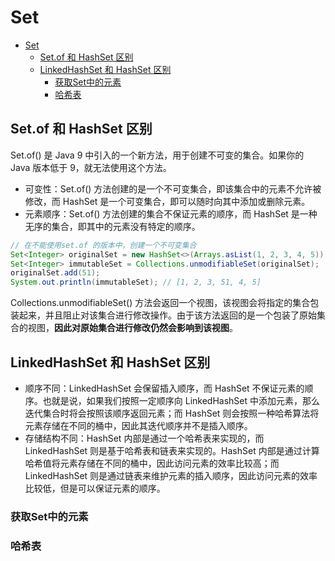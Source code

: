 # Set

- [Set](#set)
  - [Set.of 和 HashSet 区别](#setof-和-hashset-区别)
  - [LinkedHashSet 和 HashSet 区别](#linkedhashset-和-hashset-区别)
    - [获取Set中的元素](#获取set中的元素)
    - [哈希表](#哈希表)

## Set.of 和 HashSet 区别

Set.of() 是 Java 9 中引入的一个新方法，用于创建不可变的集合。如果你的 Java 版本低于 9，就无法使用这个方法。

- 可变性：Set.of() 方法创建的是一个不可变集合，即该集合中的元素不允许被修改，而 HashSet 是一个可变集合，即可以随时向其中添加或删除元素。
- 元素顺序：Set.of() 方法创建的集合不保证元素的顺序，而 HashSet 是一种无序的集合，即其中的元素没有特定的顺序。

```java
// 在不能使用set.of 的版本中，创建一个不可变集合
Set<Integer> originalSet = new HashSet<>(Arrays.asList(1, 2, 3, 4, 5));
Set<Integer> immutableSet = Collections.unmodifiableSet(originalSet);
originalSet.add(51);
System.out.println(immutableSet); // [1, 2, 3, 51, 4, 5]

```

Collections.unmodifiableSet() 方法会返回一个视图，该视图会将指定的集合包装起来，并且阻止对该集合进行修改操作。由于该方法返回的是一个包装了原始集合的视图，**因此对原始集合进行修改仍然会影响到该视图**。

## LinkedHashSet 和 HashSet 区别

- 顺序不同：LinkedHashSet 会保留插入顺序，而 HashSet 不保证元素的顺序。也就是说，如果我们按照一定顺序向 LinkedHashSet 中添加元素，那么迭代集合时将会按照该顺序返回元素；而 HashSet 则会按照一种哈希算法将元素存储在不同的桶中，因此其迭代顺序并不是插入顺序。
- 存储结构不同：HashSet 内部是通过一个哈希表来实现的，而 LinkedHashSet 则是基于哈希表和链表来实现的。HashSet 内部是通过计算哈希值将元素存储在不同的桶中，因此访问元素的效率比较高；而 LinkedHashSet 则是通过链表来维护元素的插入顺序，因此访问元素的效率比较低，但是可以保证元素的顺序。

### 获取Set中的元素

### 哈希表

<!-- TODO -->
